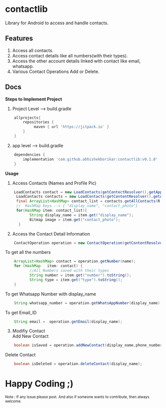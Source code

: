 # contactlib
Library for Android to access and handle contacts.


## Features

1) Access all contacts.  
2) Access contact details like all numbers(with their types).  
3) Access the other account details linked with contact like email, whatsapp.  
4) Various Contact Operations Add or Delete.

## Docs

**Steps to Implement Project**  
1)  Project Level --> build.gradle     
```gradle    
    allprojects{
        repositories {
             maven { url 'https://jitpack.io' }
        }
    }        
```
2) app level --> build.gradle       
```gradle
    dependencies {
        implementation 'com.github.abhishekborikar:contactlib:v0.1.0'
    }       
```
**Usage**     
1) Access Contacts (Names and Profile Pic)
```java    
    LoadContacts contact = new LoadContacts(getContectResolver(),getApplicationContext());    
     LoadContacts contacts = new LoadContacts(getContentResolver(),getApplicationContext());
     final ArrayList<HashMap> contact_list = contacts.getAllContacts(R.drawable.default_contact_image);
     //  HashMap keys --> { "display_name", "contact_photo"}
     for(HashMap item: contact_list){
           String display_name = item.get("display_name");
           Bitmap image = item.get("contact_photo");
      }   
```
2) Access the Contact Detail Information
```java
    ContactOperation operation = new ContactOperation(getContentResolver(),getApplicationContext());
```    
To get all the numbers
```java
    ArrayList<HashMap> contact = operation.getNumber(name);
    for (HashMap   item: contact) {
           //All Numbers saved with their types
           String number = item.get("number").toString();
           String type = item.get("type").toString();
    }
```
To get Whatsapp Number with display_name
```java  
    String whatsapp_number = operation.getWhatsAppNumber(display_name);
```
To get Email_ID
```java
    String email =  operation.getEmail(display_name);
```
3) Modifiy Contact   
Add New Contact
```java
    boolean isSaved = operation.addNewContact(display_name,phone_number);    
```
Delete Contact
```java
    boolean isDeleted = operation.deleteContact(display_name);
```
# Happy Coding ;)

<sub>Note : If any issue please post. And also if someone wants to contribute, then always welcome.</sub>
